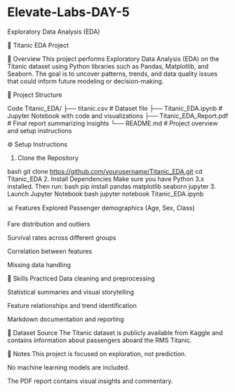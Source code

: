 # Elevate-Labs-DAY-5
Exploratory Data Analysis (EDA)

🚢 Titanic EDA Project

📘 Overview
  This project performs Exploratory Data Analysis (EDA) on the Titanic dataset using Python libraries such as Pandas, Matplotlib, and Seaborn. The goal is to uncover patterns, trends, and data quality issues that could inform future modeling or decision-making.

📂 Project Structure

  Code
  Titanic_EDA/
  ├── titanic.csv               # Dataset file
  ├── Titanic_EDA.ipynb         # Jupyter Notebook with code and visualizations
  ├── Titanic_EDA_Report.pdf    # Final report summarizing insights
  └── README.md                 # Project overview and setup instructions

⚙️ Setup Instructions
1. Clone the Repository
   
  bash
  git clone https://github.com/yourusername/Titanic_EDA.git
  cd Titanic_EDA
2. Install Dependencies
  Make sure you have Python 3.x installed. Then run:
  bash
  pip install pandas matplotlib seaborn jupyter
3. Launch Jupyter Notebook
  bash
  jupyter notebook Titanic_EDA.ipynb

📊 Features Explored
  Passenger demographics (Age, Sex, Class)

  Fare distribution and outliers

  Survival rates across different groups

  Correlation between features

  Missing data handling

🧠 Skills Practiced
  Data cleaning and preprocessing

  Statistical summaries and visual storytelling

  Feature relationships and trend identification

  Markdown documentation and reporting

📎 Dataset Source
  The Titanic dataset is publicly available from Kaggle and contains information about passengers aboard the RMS Titanic.

📌 Notes
  This project is focused on exploration, not prediction.

  No machine learning models are included.

  The PDF report contains visual insights and commentary.

